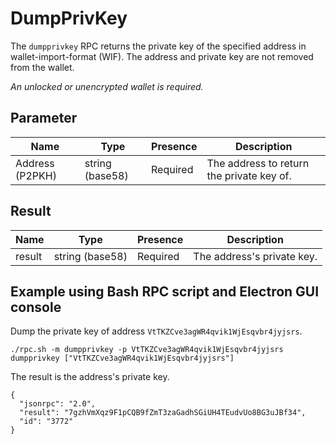 # DumpPrivKey
The `dumpprivkey` RPC returns the private key of the specified address in wallet-import-format (WIF). The address and private key are not removed from the wallet.

_An unlocked or unencrypted wallet is required._

## Parameter
Name    | Type            | Presence | Description
------- | --------------- | -------- | -----------------------------------------
Address (P2PKH) | string (base58) | Required | The address to return the private key of.

## Result
Name    | Type            | Presence | Description
------- | --------------- | -------- | -----------------------------------------
result  | string (base58) | Required | The address's private key.

## Example using Bash RPC script and Electron GUI console
Dump the private key of address `VtTKZCve3agWR4qvik1WjEsqvbr4jyjsrs`.

```
./rpc.sh -m dumpprivkey -p VtTKZCve3agWR4qvik1WjEsqvbr4jyjsrs
dumpprivkey ["VtTKZCve3agWR4qvik1WjEsqvbr4jyjsrs"]
```

The result is the address's private key.

```
{
  "jsonrpc": "2.0",
  "result": "7gzhVmXqz9F1pCQB9fZmT3zaGadhSGiUH4TEudvUo8BG3uJBf34",
  "id": "3772"
}

```
